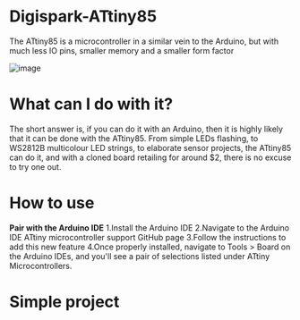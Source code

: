 # Digispark-ATtiny85
The ATtiny85 is a microcontroller in a similar vein to the Arduino, but with much less IO pins, smaller memory and a smaller form factor

![image](https://user-images.githubusercontent.com/83519387/141671925-7821b8c8-eb35-42a3-b0bf-92c9fe209867.png)

# What can I do with it?
 The short answer is, if you can do it with an Arduino, then it is highly likely that it can be done with the ATtiny85. From simple LEDs flashing, to WS2812B multicolour LED strings, to elaborate sensor projects, the ATtiny85 can do it, and with a cloned board retailing for around $2, there is no excuse to try one out.
# How to use
**Pair with the Arduino IDE**
 1.Install the Arduino IDE
 2.Navigate to the Arduino IDE ATtiny microcontroller support GitHub page
 3.Follow the instructions to add this new feature 
 4.Once properly installed, navigate to Tools > Board on the Arduino IDEs, and you'll see a pair of selections listed under ATtiny Microcontrollers.

# Simple project
